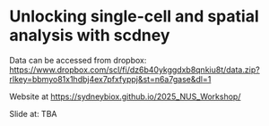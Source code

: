 # Unlocking single-cell and spatial analysis with scdney

Data can be accessed from dropbox: https://www.dropbox.com/scl/fi/dz6b40ykggdxb8qnkiu8t/data.zip?rlkey=bbmyo81x1hdbj4ex7pfxfyppj&st=n6a7gase&dl=1

Website at https://sydneybiox.github.io/2025_NUS_Workshop/

Slide at: TBA

